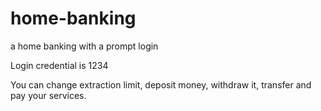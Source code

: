 # home-banking
a home banking with a prompt login 

Login credential is 1234 

You can change extraction limit, deposit money, withdraw it, transfer and pay your services.
